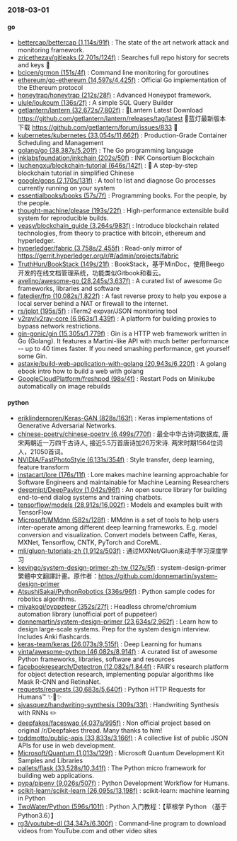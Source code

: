 ### 2018-03-01

#### go
* [bettercap/bettercap (1,114s/91f)](https://github.com/bettercap/bettercap) : The state of the art network attack and monitoring framework.
* [zricethezav/gitleaks (2,701s/124f)](https://github.com/zricethezav/gitleaks) : Searches full repo history for secrets and keys 🔑
* [bcicen/grmon (151s/4f)](https://github.com/bcicen/grmon) : Command line monitoring for goroutines
* [ethereum/go-ethereum (14,597s/4,425f)](https://github.com/ethereum/go-ethereum) : Official Go implementation of the Ethereum protocol
* [honeytrap/honeytrap (212s/28f)](https://github.com/honeytrap/honeytrap) : Advanced Honeypot framework.
* [ulule/loukoum (136s/2f)](https://github.com/ulule/loukoum) : A simple SQL Query Builder
* [getlantern/lantern (32,672s/7,802f)](https://github.com/getlantern/lantern) : 🔴Lantern Latest Download https://github.com/getlantern/lantern/releases/tag/latest 🔴蓝灯最新版本下载 https://github.com/getlantern/forum/issues/833 🔴
* [kubernetes/kubernetes (33,054s/11,662f)](https://github.com/kubernetes/kubernetes) : Production-Grade Container Scheduling and Management
* [golang/go (38,387s/5,201f)](https://github.com/golang/go) : The Go programming language
* [inklabsfoundation/inkchain (202s/50f)](https://github.com/inklabsfoundation/inkchain) : INK Consortium Blockchain
* [liuchengxu/blockchain-tutorial (646s/142f)](https://github.com/liuchengxu/blockchain-tutorial) : 🌾 A step-by-step blockchain tutorial in simplified Chinese
* [google/gops (2,170s/131f)](https://github.com/google/gops) : A tool to list and diagnose Go processes currently running on your system
* [essentialbooks/books (57s/7f)](https://github.com/essentialbooks/books) : Programming books. For the people, by the people.
* [thought-machine/please (193s/22f)](https://github.com/thought-machine/please) : High-performance extensible build system for reproducible builds.
* [yeasy/blockchain_guide (3,264s/983f)](https://github.com/yeasy/blockchain_guide) : Introduce blockchain related technologies, from theory to practice with bitcoin, ethereum and hyperledger.
* [hyperledger/fabric (3,758s/2,455f)](https://github.com/hyperledger/fabric) : Read-only mirror of https://gerrit.hyperledger.org/r/#/admin/projects/fabric
* [TruthHun/BookStack (149s/21f)](https://github.com/TruthHun/BookStack) : BookStack，基于MinDoc，使用Beego开发的在线文档管理系统，功能类似Gitbook和看云。
* [avelino/awesome-go (28,245s/3,637f)](https://github.com/avelino/awesome-go) : A curated list of awesome Go frameworks, libraries and software
* [fatedier/frp (10,082s/1,822f)](https://github.com/fatedier/frp) : A fast reverse proxy to help you expose a local server behind a NAT or firewall to the internet.
* [rs/jplot (195s/5f)](https://github.com/rs/jplot) : iTerm2 expvar/JSON monitoring tool
* [v2ray/v2ray-core (6,963s/1,439f)](https://github.com/v2ray/v2ray-core) : A platform for building proxies to bypass network restrictions.
* [gin-gonic/gin (15,305s/1,779f)](https://github.com/gin-gonic/gin) : Gin is a HTTP web framework written in Go (Golang). It features a Martini-like API with much better performance -- up to 40 times faster. If you need smashing performance, get yourself some Gin.
* [astaxie/build-web-application-with-golang (20,943s/6,220f)](https://github.com/astaxie/build-web-application-with-golang) : A golang ebook intro how to build a web with golang
* [GoogleCloudPlatform/freshpod (98s/4f)](https://github.com/GoogleCloudPlatform/freshpod) : Restart Pods on Minikube automatically on image rebuilds

#### python
* [eriklindernoren/Keras-GAN (828s/163f)](https://github.com/eriklindernoren/Keras-GAN) : Keras implementations of Generative Adversarial Networks.
* [chinese-poetry/chinese-poetry (6,499s/770f)](https://github.com/chinese-poetry/chinese-poetry) : 最全中华古诗词数据库, 唐宋两朝近一万四千古诗人, 接近5.5万首唐诗加26万宋诗. 两宋时期1564位词人，21050首词。
* [NVIDIA/FastPhotoStyle (6,131s/354f)](https://github.com/NVIDIA/FastPhotoStyle) : Style transfer, deep learning, feature transform
* [instacart/lore (176s/11f)](https://github.com/instacart/lore) : Lore makes machine learning approachable for Software Engineers and maintainable for Machine Learning Researchers
* [deepmipt/DeepPavlov (1,042s/96f)](https://github.com/deepmipt/DeepPavlov) : An open source library for building end-to-end dialog systems and training chatbots.
* [tensorflow/models (28,912s/16,002f)](https://github.com/tensorflow/models) : Models and examples built with TensorFlow
* [Microsoft/MMdnn (582s/128f)](https://github.com/Microsoft/MMdnn) : MMdnn is a set of tools to help users inter-operate among different deep learning frameworks. E.g. model conversion and visualization. Convert models between Caffe, Keras, MXNet, Tensorflow, CNTK, PyTorch and CoreML.
* [mli/gluon-tutorials-zh (1,912s/503f)](https://github.com/mli/gluon-tutorials-zh) : 通过MXNet/Gluon来动手学习深度学习
* [kevingo/system-design-primer-zh-tw (127s/5f)](https://github.com/kevingo/system-design-primer-zh-tw) : system-design-primer 繁體中文翻譯計畫。原作者：https://github.com/donnemartin/system-design-primer
* [AtsushiSakai/PythonRobotics (336s/96f)](https://github.com/AtsushiSakai/PythonRobotics) : Python sample codes for robotics algorithms.
* [miyakogi/pyppeteer (352s/27f)](https://github.com/miyakogi/pyppeteer) : Headless chrome/chromium automation library (unofficial port of puppeteer)
* [donnemartin/system-design-primer (23,634s/2,962f)](https://github.com/donnemartin/system-design-primer) : Learn how to design large-scale systems. Prep for the system design interview. Includes Anki flashcards.
* [keras-team/keras (26,073s/9,515f)](https://github.com/keras-team/keras) : Deep Learning for humans
* [vinta/awesome-python (46,082s/8,914f)](https://github.com/vinta/awesome-python) : A curated list of awesome Python frameworks, libraries, software and resources
* [facebookresearch/Detectron (12,082s/1,844f)](https://github.com/facebookresearch/Detectron) : FAIR's research platform for object detection research, implementing popular algorithms like Mask R-CNN and RetinaNet.
* [requests/requests (30,683s/5,640f)](https://github.com/requests/requests) : Python HTTP Requests for Humans™ ✨🍰✨
* [sjvasquez/handwriting-synthesis (309s/33f)](https://github.com/sjvasquez/handwriting-synthesis) : Handwriting Synthesis with RNNs ✏️
* [deepfakes/faceswap (4,037s/995f)](https://github.com/deepfakes/faceswap) : Non official project based on original /r/Deepfakes thread. Many thanks to him!
* [toddmotto/public-apis (33,833s/3,166f)](https://github.com/toddmotto/public-apis) : A collective list of public JSON APIs for use in web development.
* [Microsoft/Quantum (1,013s/129f)](https://github.com/Microsoft/Quantum) : Microsoft Quantum Development Kit Samples and Libraries
* [pallets/flask (33,528s/10,341f)](https://github.com/pallets/flask) : The Python micro framework for building web applications.
* [pypa/pipenv (9,026s/507f)](https://github.com/pypa/pipenv) : Python Development Workflow for Humans.
* [scikit-learn/scikit-learn (26,095s/13,198f)](https://github.com/scikit-learn/scikit-learn) : scikit-learn: machine learning in Python
* [TwoWater/Python (596s/101f)](https://github.com/TwoWater/Python) : Python 入门教程：【草根学 Python （基于Python3.6）】
* [rg3/youtube-dl (34,347s/6,300f)](https://github.com/rg3/youtube-dl) : Command-line program to download videos from YouTube.com and other video sites
